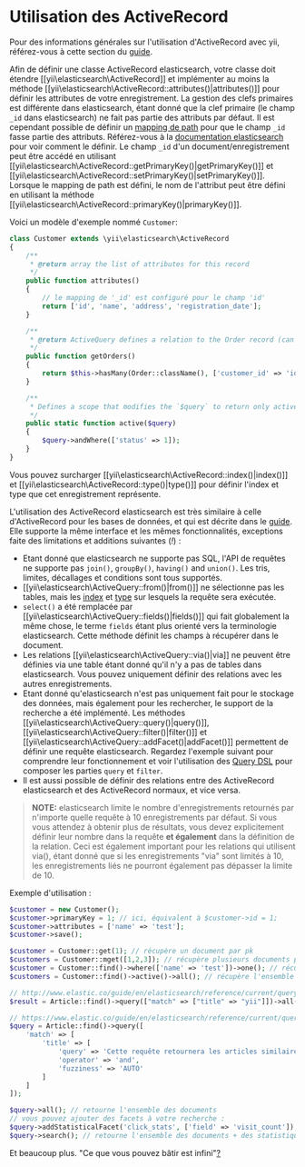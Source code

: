 Utilisation des ActiveRecord
============================

Pour des informations générales sur l'utilisation d'ActiveRecord avec yii, référez-vous à cette section du [guide](https://github.com/yiisoft/yii2/blob/master/docs/guide/db-active-record.md).

Afin de définir une classe ActiveRecord elasticsearch, votre classe doit étendre [[yii\elasticsearch\ActiveRecord]] et implémenter au moins la méthode [[yii\elasticsearch\ActiveRecord::attributes()|attributes()]] pour définir les attributes de votre enregistrement.
La gestion des clefs primaires est différente dans elasticsearch, étant donné que la clef primaire (le champ `_id` dans elasticsearch) ne fait pas partie des attributs par défaut. Il est cependant possible de définir un [mapping de path](http://www.elastic.co/guide/en/elasticsearch/reference/current/mapping-id-field.html)
pour que le champ `_id` fasse partie des attributs.
Référez-vous à la [documentation elasticsearch](http://www.elastic.co/guide/en/elasticsearch/reference/current/mapping-id-field.html) pour voir comment le définir.
Le champ `_id` d'un document/enregistrement peut être accédé en utilisant [[yii\elasticsearch\ActiveRecord::getPrimaryKey()|getPrimaryKey()]] et
[[yii\elasticsearch\ActiveRecord::setPrimaryKey()|setPrimaryKey()]].
Lorsque le mapping de path est défini, le nom de l'attribut peut être défini en utilisant la méthode [[yii\elasticsearch\ActiveRecord::primaryKey()|primaryKey()]].

Voici un modèle d'exemple nommé `Customer`:

```php
class Customer extends \yii\elasticsearch\ActiveRecord
{
    /**
     * @return array the list of attributes for this record
     */
    public function attributes()
    {
        // le mapping de '_id' est configuré pour le champ 'id'
        return ['id', 'name', 'address', 'registration_date'];
    }

    /**
     * @return ActiveQuery defines a relation to the Order record (can be in other database, e.g. redis or sql)
     */
    public function getOrders()
    {
        return $this->hasMany(Order::className(), ['customer_id' => 'id'])->orderBy('id');
    }

    /**
     * Defines a scope that modifies the `$query` to return only active(status = 1) customers
     */
    public static function active($query)
    {
        $query->andWhere(['status' => 1]);
    }
}
```

Vous pouvez surcharger [[yii\elasticsearch\ActiveRecord::index()|index()]] et [[yii\elasticsearch\ActiveRecord::type()|type()]] pour définir l'index et type que cet enregistrement représente.

L'utilisation des ActiveRecord elasticsearch est très similaire à celle d'ActiveRecord pour les bases de données, et qui est décrite dans le 
[guide](https://github.com/yiisoft/yii2/blob/master/docs/guide/active-record.md).
Elle supporte la même interface et les mêmes fonctionnalités, exceptions faite des limitations et additions suivantes (*!*) :

- Etant donné que elasticsearch ne supporte pas SQL, l'API de requêtes ne supporte pas `join()`, `groupBy()`, `having()` and `union()`.
  Les tris, limites, décallages et conditions sont tous supportés.
- [[yii\elasticsearch\ActiveQuery::from()|from()]] ne sélectionne pas les tables, mais les
  [index](http://www.elastic.co/guide/en/elasticsearch/reference/current/glossary.html#glossary-index)
  et [type](http://www.elastic.co/guide/en/elasticsearch/reference/current/glossary.html#glossary-type) sur lesquels la requête sera exécutée.
- `select()` a été remplacée par [[yii\elasticsearch\ActiveQuery::fields()|fields()]] qui fait globalement la même chose, le terme `fields` étant plus orienté vers la terminologie elasticsearch.
  Cette méthode définit les champs à récupérer dans le document.
- Les relations [[yii\elasticsearch\ActiveQuery::via()|via]] ne peuvent être définies via une table étant donné qu'il n'y a pas de tables dans elasticsearch. Vous pouvez uniquement définir des relations avec les autres enregistrements.
- Etant donné qu'elasticsearch n'est pas uniquement fait pour le stockage des données, mais également pour les rechercher, le support de la recherche a été implémenté.
  Les méthodes
  [[yii\elasticsearch\ActiveQuery::query()|query()]],
  [[yii\elasticsearch\ActiveQuery::filter()|filter()]] et
  [[yii\elasticsearch\ActiveQuery::addFacet()|addFacet()]] permettent de définir une requête elasticsearch.
  Regardez l'exemple suivant pour comprendre leur fonctionnement et voir l'utilisation des [Query DSL](http://www.elastic.co/guide/en/elasticsearch/reference/current/query-dsl.html)
  pour composer les parties `query` et `filter`.
- Il est aussi possible de définir des relations entre des ActiveRecord elasticsearch et des ActiveRecord normaux, et vice versa.

> **NOTE:** elasticsearch limite le nombre d'enregistrements retournés par n'importe quelle requête à 10 enregistrements par défaut.
> Si vous vous attendez à obtenir plus de résultats, vous devez explicitement définir leur nombre dans la requête **et également** dans la définition de la relation.
> Ceci est également important pour les relations qui utilisent via(), étant donné que si les enregistrements "via" sont limités à 10, les enregistrements liés ne pourront également pas dépasser la limite de 10.

Exemple d'utilisation :

```php
$customer = new Customer();
$customer->primaryKey = 1; // ici, équivalent à $customer->id = 1;
$customer->attributes = ['name' => 'test'];
$customer->save();

$customer = Customer::get(1); // récupère un document par pk
$customers = Customer::mget([1,2,3]); // récupère plusieurs documents par pk
$customer = Customer::find()->where(['name' => 'test'])->one(); // récupère par requête, vous devez configurer le mapping de ce champ afin que la recherche fonctionne correctement
$customers = Customer::find()->active()->all(); // récupère l'ensemble des documents en utilisant une requête (et le scope `active`)

// http://www.elastic.co/guide/en/elasticsearch/reference/current/query-dsl-match-query.html
$result = Article::find()->query(["match" => ["title" => "yii"]])->all(); // articles dont le titre contient "yii"

// https://www.elastic.co/guide/en/elasticsearch/reference/current/query-dsl-match-query.html#query-dsl-match-query-fuzziness
$query = Article::find()->query([
    'match' => [
        'title' => [
            'query' => 'Cette requête retournera les articles similaires à ce texte :-)',
            'operator' => 'and',
            'fuzziness' => 'AUTO'
        ]
    ]
]);

$query->all(); // retourne l'ensemble des documents
// vous pouvez ajouter des facets à votre recherche :
$query->addStatisticalFacet('click_stats', ['field' => 'visit_count']);
$query->search(); // retourne l'ensemble des documents + des statistiques à propos du champ visit_count (minimum, maximum, somme, ..)
```

Et beaucoup plus. "Ce que vous pouvez bâtir est infini"[?](https://www.elastic.co/)
